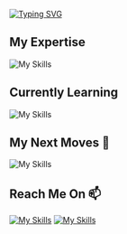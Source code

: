 [![Typing SVG](https://readme-typing-svg.demolab.com?font=segoe+ui&weight=900&size=40&duration=2000&pause=1000&color=FFFFFF&center=true&width=1182&height=60&lines=Hey+%F0%9F%91%8B%2C;My+Name+Is;Mohammad+Erfan)](https://git.io/typing-svg)



## My Expertise 
![My Skills](https://skillicons.dev/icons?i=html,css,tailwind,js,wordpress,sql&theme=light)


## Currently Learning
![My Skills](https://skillicons.dev/icons?i=react,redux&theme=light)


## My Next Moves 👀
![My Skills](https://skillicons.dev/icons?i=nextjs,ts,graphql&theme=light)


## Reach Me On 📫
[![My Skills](https://skillicons.dev/icons?i=instagram)](https://instagram.com/me.salahshour)
[![My Skills](https://skillicons.dev/icons?i=telegram)](https://t.me/me.salahshour)



<!---
MohammadErfan1382/MohammadErfan1382 is a ✨ special ✨ repository because its `README.md` (this file) appears on your GitHub profile.
You can click the Preview link to take a look at your changes.
--->
